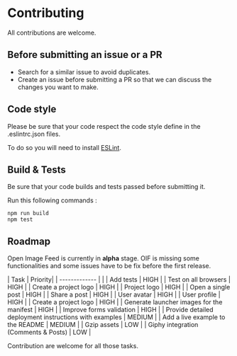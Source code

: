 # Contributing

All contributions are welcome.

## Before submitting an issue or a PR

- Search for a similar issue to avoid duplicates.
- Create an issue before submitting a PR so that we can discuss the changes you want to make.

## Code style

Please be sure that your code respect the code style define in the .eslintrc.json files.

To do so you will need to install [ESLint](http://eslint.org/).

## Build & Tests

Be sure that your code builds and tests passed before submitting it.

Run this following commands :

    npm run build
    npm test

## Roadmap

Open Image Feed is currently in **alpha** stage. OIF is missing some functionalities and some issues have to be fix before the first release.

| Task                                                   | Priority|
| -------------                                          |         |
| Add tests                                              | HIGH    |
| Test on all browsers                                   | HIGH    |
| Create a project logo                                  | HIGH    |
| Project logo                                           | HIGH    |
| Open a single post                                     | HIGH    |
| Share a post                                           | HIGH    |
| User avatar                                            | HIGH    |
| User profile                                           | HIGH    |
| Create a project logo                                  | HIGH    |
| Generate launcher images for the manifest              | HIGH    |
| Improve forms validation                               | HIGH    |
| Provide detailed deployment instructions with examples | MEDIUM  |
| Add a live example to the README                       | MEDIUM  |
| Gzip assets                                            | LOW     |
| Giphy integration (Comments & Posts)                   | LOW     |

Contribution are welcome for all those tasks.
